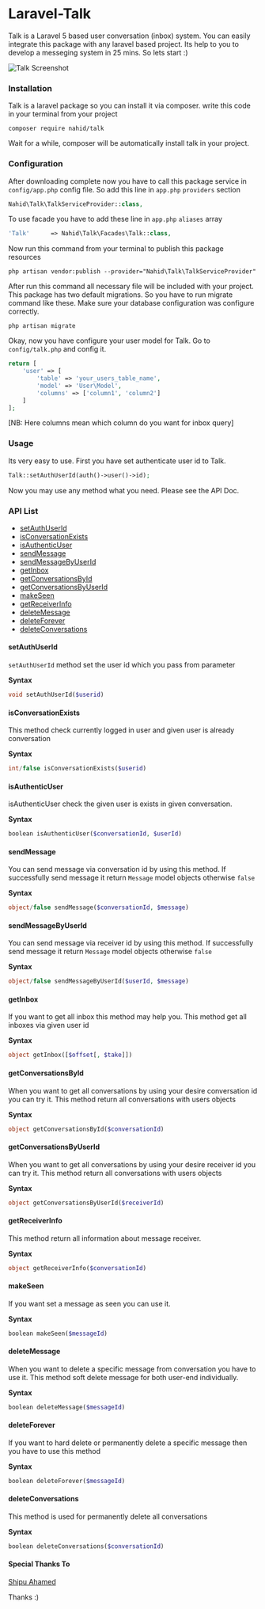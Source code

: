 # Laravel-Talk

Talk is a Laravel 5 based user conversation (inbox) system. You can easily integrate this package with any laravel based project. Its help to you to develop a messeging system in 25 mins. So lets start :)

![Talk Screenshot](http://i.imgur.com/ELqGVrx.png?1 "Talk Conversation System")

### Installation

Talk is a laravel package so you can install it via composer. write this code in your terminal from your project

```
composer require nahid/talk
```

Wait for a while, composer will be automatically install talk in your project.

### Configuration

After downloading complete now you have to call this package service in `config/app.php` config file. So add this line in `app.php` `providers` section

```php
Nahid\Talk\TalkServiceProvider::class,
```

To use facade you have to add these line in `app.php` `aliases` array

```php
'Talk'      => Nahid\Talk\Facades\Talk::class,
```

Now run this command from your terminal to publish this package resources

```
php artisan vendor:publish --provider="Nahid\Talk\TalkServiceProvider"
```

After run this command all necessary file will be included with your project. This package has two default migrations. So you have to run migrate command like these. Make sure your database configuration was configure correctly.

```shell
php artisan migrate
```

Okay, now you have configure your user model for Talk. Go to `config/talk.php` and config it.

```php
return [
    'user' => [
        'table' => 'your_users_table_name',
        'model' => 'User\Model',
        'columns' => ['column1', 'column2']
    ]
];
```

[NB: Here columns mean which column do you want for inbox query]


### Usage

Its very easy to use. First you have set authenticate user id to Talk. 

```php
Talk::setAuthUserId(auth()->user()->id);
```

Now you may use any method what you need. Please see the API Doc.

### API List


- [setAuthUserId](https://github.com/nahid/talk#setauthuserid)
- [isConversationExists](https://github.com/nahid/talk#isconversationexists)
- [isAuthenticUser](https://github.com/nahid/talk#isauthenticuser)
- [sendMessage](https://github.com/nahid/talk#sendmessage)
- [sendMessageByUserId](https://github.com/nahid/talk#sendmessagebyuserid)
- [getInbox](https://github.com/nahid/talk#getinbox)
- [getConversationsById](https://github.com/nahid/talk#getconversationbyid)
- [getConversationsByUserId](https://github.com/nahid/talk#getconversationbyuserid)
- [makeSeen](https://github.com/nahid/talk#makeseen)
- [getReceiverInfo](https://github.com/nahid/talk#getreceiverinfo)
- [deleteMessage](https://github.com/nahid/talk#deletemessage)
- [deleteForever](https://github.com/nahid/talk#deleteforever)
- [deleteConversations](https://github.com/nahid/talk#deleteconversations)


#### setAuthUserId

`setAuthUserId` method set the user id which you pass from parameter

**Syntax**

```php
void setAuthUserId($userid)
```


#### isConversationExists

This method check currently logged in user and given user is already conversation

**Syntax**

```php
int/false isConversationExists($userid)
```

#### isAuthenticUser

isAuthenticUser check the given user is exists in given conversation. 

**Syntax**

```php
boolean isAuthenticUser($conversationId, $userId)
```

#### sendMessage

You can send message via conversation id by using this method. If successfully send message it return `Message` model objects otherwise `false` 

**Syntax**

```php
object/false sendMessage($conversationId, $message)
```

#### sendMessageByUserId

You can send message via receiver id by using this method. If successfully send message it return `Message` model objects otherwise `false` 

**Syntax**

```php
object/false sendMessageByUserId($userId, $message)
```

#### getInbox

If you want to get all inbox this method may help you. This method get all inboxes via given user id

**Syntax**

```php
object getInbox([$offset[, $take]])
```

#### getConversationsById

When you want to get all conversations by using your desire conversation id you can try it. This method return all conversations with users objects

**Syntax**

```php
object getConversationsById($conversationId)
```

#### getConversationsByUserId

When you want to get all conversations by using your desire receiver id you can try it. This method return all conversations with users objects

**Syntax**

```php
object getConversationsByUserId($receiverId)
```


#### getReceiverInfo

This method return all information about message receiver. 

**Syntax**

```php
object getReceiverInfo($conversationId)
```

#### makeSeen

If you want set a message as seen you can use it.

**Syntax**

```php
boolean makeSeen($messageId)
```

#### deleteMessage

When you want to delete a specific message from conversation you have to use it. This method soft delete message for both user-end individually.

**Syntax**

```php
boolean deleteMessage($messageId)
```

#### deleteForever

If you want to hard delete or permanently delete a specific message then you have to use this method

**Syntax**

```php
boolean deleteForever($messageId)
```

#### deleteConversations

This method is used for permanently delete all conversations

**Syntax**

```php
boolean deleteConversations($conversationId)
```


#### Special Thanks To
[Shipu Ahamed](https://github.com/shipu)

Thanks :)
